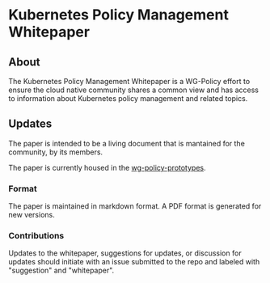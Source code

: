 # Kubernetes Policy Management Whitepaper

## About

The Kubernetes Policy Management Whitepaper is a WG-Policy effort to ensure the cloud native community shares a common view and has access to information about Kubernetes policy management and related topics.

## Updates

The paper is intended to be a living document that is mantained for the community, by its members.

The paper is currently housed in the [wg-policy-prototypes](https://github.com/kubernetes-sigs/wg-policy-prototypes).

### Format

The paper is maintained in markdown format. A PDF format is generated for new versions.

### Contributions

Updates to the whitepaper, suggestions for updates, or discussion for updates should initiate with an issue submitted to the repo and labeled with "suggestion" and "whitepaper".




